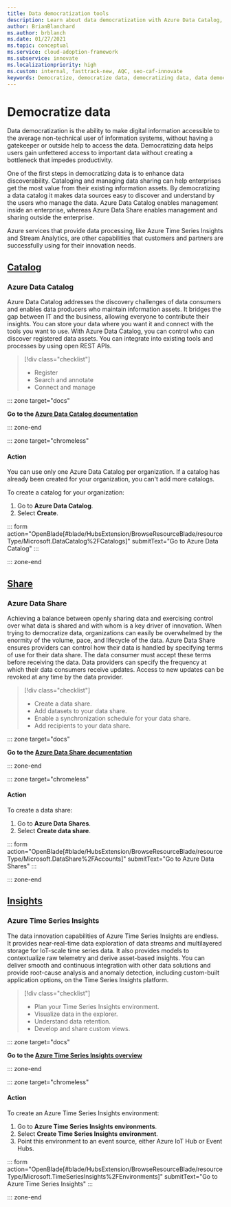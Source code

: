 ```yaml
---
title: Data democratization tools
description: Learn about data democratization with Azure Data Catalog, Azure Data Share, and other tools that enhance data discoverability and understanding.
author: BrianBlanchard
ms.author: brblanch
ms.date: 01/27/2021
ms.topic: conceptual
ms.service: cloud-adoption-framework
ms.subservice: innovate
ms.localizationpriority: high
ms.custom: internal, fasttrack-new, AQC, seo-caf-innovate
keywords: Democratize, democratize data, democratizing data, data democratization, democratized
---
```


# Democratize data

Data democratization is the ability to make digital information accessible to the average non-technical user of information systems, without having a gatekeeper or outside help to access the data. Democratizing data helps users gain unfettered access to important data without creating a bottleneck that impedes productivity.

One of the first steps in democratizing data is to enhance data discoverability. Cataloging and managing data sharing can help enterprises get the most value from their existing information assets. By democratizing a data catalog it makes data sources easy to discover and understand by the users who manage the data. Azure Data Catalog enables management inside an enterprise, whereas Azure Data Share enables management and sharing outside the enterprise.

Azure services that provide data processing, like Azure Time Series Insights and Stream Analytics, are other capabilities that customers and partners are successfully using for their innovation needs.

## [Catalog](#tab/Catalog)

### Azure Data Catalog

Azure Data Catalog addresses the discovery challenges of data consumers and enables data producers who maintain information assets. It bridges the gap between IT and the business, allowing everyone to contribute their insights. You can store your data where you want it and connect with the tools you want to use. With Azure Data Catalog, you can control who can discover registered data assets. You can integrate into existing tools and processes by using open REST APIs.

> [!div class="checklist"]
>
> - Register
> - Search and annotate
> - Connect and manage

::: zone target="docs"

**Go to the [Azure Data Catalog documentation](/azure/data-catalog/)**

::: zone-end

::: zone target="chromeless"

#### Action

You can use only one Azure Data Catalog per organization. If a catalog has already been created for your organization, you can't add more catalogs.

To create a catalog for your organization:

1. Go to **Azure Data Catalog**.
2. Select **Create**.

<!-- markdownlint-disable DOCSMD001 -->

::: form action="OpenBlade[#blade/HubsExtension/BrowseResourceBlade/resourceType/Microsoft.DataCatalog%2FCatalogs]" submitText="Go to Azure Data Catalog" :::

<!-- markdownlint-enable DOCSMD001 -->

::: zone-end

## [Share](#tab/Share)

### Azure Data Share

Achieving a balance between openly sharing data and exercising control over what data is shared and with whom is a key driver of innovation. When trying to democratize data, organizations can easily be overwhelmed by the enormity of the volume, pace, and lifecycle of the data. Azure Data Share ensures providers can control how their data is handled by specifying terms of use for their data share. The data consumer must accept these terms before receiving the data. Data providers can specify the frequency at which their data consumers receive updates. Access to new updates can be revoked at any time by the data provider.

> [!div class="checklist"]
>
> - Create a data share.
> - Add datasets to your data share.
> - Enable a synchronization schedule for your data share.
> - Add recipients to your data share.

::: zone target="docs"

**Go to the [Azure Data Share documentation](/azure/data-share/)**

::: zone-end

::: zone target="chromeless"

<!-- markdownlint-disable MD024 -->

#### Action

To create a data share:

1. Go to **Azure Data Shares**.
2. Select **Create data share**.

<!-- markdownlint-disable DOCSMD001 -->

::: form action="OpenBlade[#blade/HubsExtension/BrowseResourceBlade/resourceType/Microsoft.DataShare%2FAccounts]" submitText="Go to Azure Data Shares" :::

<!-- markdownlint-enable DOCSMD001 -->

::: zone-end

## [Insights](#tab/Insights)

### Azure Time Series Insights

The data innovation capabilities of Azure Time Series Insights are endless. It provides near-real-time data exploration of data streams and multilayered storage for IoT-scale time series data. It also provides models to contextualize raw telemetry and derive asset-based insights. You can deliver smooth and continuous integration with other data solutions and provide root-cause analysis and anomaly detection, including custom-built application options, on the Time Series Insights platform.

> [!div class="checklist"]
>
> - Plan your Time Series Insights environment.
> - Visualize data in the explorer.
> - Understand data retention.
> - Develop and share custom views.

::: zone target="docs"

**Go to the [Azure Time Series Insights overview](/azure/time-series-insights/overview-what-is-tsi)**

::: zone-end

::: zone target="chromeless"

#### Action

To create an Azure Time Series Insights environment:

1. Go to **Azure Time Series Insights environments**.
2. Select **Create Time Series Insights environment**.
3. Point this environment to an event source, either Azure IoT Hub or Event Hubs.

<!-- markdownlint-disable DOCSMD001 -->

::: form action="OpenBlade[#blade/HubsExtension/BrowseResourceBlade/resourceType/Microsoft.TimeSeriesInsights%2FEnvironments]" submitText="Go to Azure Time Series Insights" :::

<!-- markdownlint-enable DOCSMD001 -->

::: zone-end
